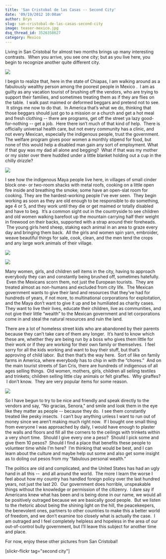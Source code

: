 ```yaml
---
title: 'San Cristobal de las Casas -- Second City'
date: '09/19/2012 10:00am'
author: Bryn
slug: san-cristobal-de-las-casas-second-city
image: teaser-mexico.jpg
dsq_thread_id: 3526358627
category: Mexico
---
```

Living in San Cristobal for almost two months brings up many interesting contrasts.  When you arrive, you see one city; but as you live here, you begin to recognize another quite different city.

![](http://farm9.staticflickr.com/8302/8003385087_d4fc4aacd5_n.jpg)

I begin to realize that, here in the state of Chiapas, I am walking around as a fabulously wealthy person among the poorest people in Mexico .  I am as guilty as any vacation tourist of brushing off the vendors, who are trying to support their families, and sometimes treating them as if they are flies on the table.  I walk past maimed or deformed beggars and pretend not to see.  It stings me now to do that.  In America that’s what we do, thinking that those beggars should just go to a mission or a church and get a hot meal and fresh clothing -- there are programs, get off the street ya lazy good-for-nothing -- get a job.  Here there isn’t much of that kind of help.  There is officially universal health care, but not every community has a clinic, and not every Mexican, especially the indigenous people, trust the government. The welfare program gives poor women a monthly stipend for food, but none of this would help a disabled man gain any sort of employment. What if that guy was my dad all alone and begging?  What if that was my mother or my sister over there huddled under a little blanket holding out a cup in the chilly drizzle?

![](http://farm9.staticflickr.com/8033/8003358317_4dca166e5c_n.jpg)

I see how the indigenous Maya people live here, in villages of small cinder block one- or two-room shacks with metal roofs, cooking on a little open fire inside and breathing the smoke; some have an open-slat room for cooking. They are the hardest-working people I’ve ever seen.  They begin working as soon as they are old enough to be responsible to do something, age 4 or 5, and they work until they die or get maimed or totally disabled and have to beg.  It’s a common sight out in the countryside to see children and old women walking barefoot up the mountain carrying half their weight in firewood on their backs, supported with a strap around their foreheads.  The young girls herd sheep, staking each animal in an area to graze every day and bringing them back.  All the girls and women spin yarn, embroider, weave beautiful things for sale, cook, clean, and the men tend the crops and any large work animals of their village.  

![](http://farm9.staticflickr.com/8295/8003542803_448837c696_n.jpg)

![](http://farm9.staticflickr.com/8295/8003410517_83d4ef59d0_n.jpg)

Many women, girls, and children sell items in the city, having to approach everybody they can and constantly being brushed off, sometimes hatefully.  Even the Mexicans scorn them, not just the European tourists.  They are treated almost as non-humans and excluded from city life.  The Mexican government wants to give their land and resources that they’ve had for hundreds of years, if not more, to multinational corporations for exploitation, and the Maya don’t want to give it up and be humiliated as charity cases. They want to live their lives, educate their children, live as communities, and not give their little “wealth” to the Mexican government and let corporations come in and steal the natural resources and ruin the land.

There are a lot of homeless street kids who are abandoned by their parents because they can’t take care of them any longer.  It’s hard to know which these are, whether they are being run by a boss who gives them little for their work or if they are working for their own family or themselves.  I feel sorry for all the kids working and want to buy their stuff, but that’s approving of child labor.  But then that’s the way here.  Sort of like on family farms in America, where everybody has to chip in with the “chores.”  And on the main tourist streets of San Cris, there are hundreds of indigenous of all ages selling things.  Old women, mothers, girls, children all selling textiles and trinkets; children selling little clay animals or felt giraffes.  Why giraffes?  I don’t know.  They are very popular items for some reason.

![](http://farm9.staticflickr.com/8179/8003434993_db2ba11c65_n.jpg)

So I have begun to try to be nice and friendly and speak directly to the vendors and say, "No gracias, Senora," and smile and look them in the eye like they matter as people -- because they do.  I see them constantly treated like pesky insects.  I can’t buy anything unless I want to run out of money since we aren’t making much right now.  If I bought one small thing from everyone I was approached by daily, I would have enough to plaster the walls and floors and fill all the corners to the ceilings with trinkets within a very short time.  Should I give every one a peso?  Should I pick some and give them 10 pesos?  Should I find a place that benefits these people to volunteer time while I’m here?  I’m thinking that would be best, and I can learn about the culture and maybe help out some and also get some insight as to doling out pesos from my “fabulous personal wealth.”  

The politics are old and complicated, and the United States has had an ugly hand in all this --  and all around the world.  The more I learn the worse I feel about how my country has handled foreign policy over the last hundred years, not just the last 20.  Our government does horrible, unspeakable things without the knowledge or permission of the citizenry.  I dare say if Americans knew what has been and is being done in our name, we would all be positively outraged because we are basically good people.  But we listen to the rhetoric about being the shining light on the hill, the peacekeepers, the benevolent ones, partners to other countries to make this a better world of freedom, and we don’t examine too closely what is actually the case.  I am outraged and I feel completely helpless and hopeless in the area of our out-of-control bully government, but I’ll leave this subject for another time and place.

For now, enjoy these other pictures from San Cristobal!

[slickr-flickr tag="second city"]